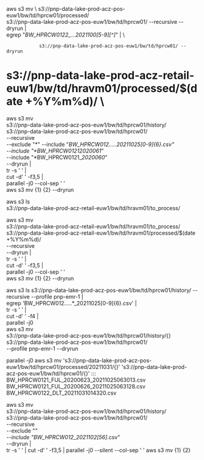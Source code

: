 aws s3 mv \ 
    s3://pnp-data-lake-prod-acz-pos-euw1/bw/td/hprcw01/processed/ \
    s3://pnp-data-lake-prod-acz-pos-euw1/bw/td/hprcw01/ --recursive --dryrun | \
        egrep "*BW_HPRCW0122_..._2021100[5-9][^_]*" | \

                s3://pnp-data-lake-prod-acz-pos-euw1/bw/td/hprcw01/ --dryrun

#    s3://pnp-data-lake-prod-acz-retail-euw1/bw/td/hravm01/processed/$(date +%Y%m%d)/ \
aws s3 mv \
    s3://pnp-data-lake-prod-acz-pos-euw1/bw/td/hprcw01/history/ \
    s3://pnp-data-lake-prod-acz-pos-euw1/bw/td/hprcw01/ \
        --recursive \
        --exclude "*" --include "*BW_HPRCW012._..._.*_20211025[0-9]{6}.csv" \
        --include "*BW_HPRCW0121_*2020061*" \
        --include "*BW_HPRCW0121_*2020060*" \
        --dryrun | \
        tr -s ' ' | \
        cut -d' ' -f3,5 | \
        parallel -j0 --col-sep ' ' \
            aws s3 mv {1} {2} --dryrun

aws s3 ls \
    s3://pnp-data-lake-prod-acz-retail-euw1/bw/td/hravm01/to_process/

aws s3 mv \
    s3://pnp-data-lake-prod-acz-retail-euw1/bw/td/hravm01/to_process/ \
    s3://pnp-data-lake-prod-acz-retail-euw1/bw/td/hravm01/processed/$(date +%Y%m%d)/ \
        --recursive \
        --dryrun | \
        tr -s ' ' | \
        cut -d' ' -f3,5 | \
        parallel -j0 --col-sep ' ' \
            aws s3 mv {1} {2} --dryrun 

aws s3 ls s3://pnp-data-lake-prod-acz-pos-euw1/bw/td/hprcw01/history/ --recursive --profile pnp-emr-1 | \
    egrep 'BW_HPRCW012._..._.*_20211025[0-9]{6}.csv' | \
    tr -s ' ' | \
    cut -d' ' -f4 | \
    parallel -j0 \
        aws s3 mv \
            s3://pnp-data-lake-prod-acz-pos-euw1/bw/td/hprcw01/history/{} \
            s3://pnp-data-lake-prod-acz-pos-euw1/bw/td/hprcw01/ \
            --profile pnp-emr-1 --dryrun

parallel -j0 aws s3 mv 's3://pnp-data-lake-prod-acz-pos-euw1/bw/td/hprcw01/processed/20211031/{}' 's3://pnp-data-lake-prod-acz-pos-euw1/bw/td/hprcw01/{}' ::: BW_HPRCW0121_FUL_20200623_20211025063013.csv BW_HPRCW0121_FUL_20200626_20211025063128.csv BW_HPRCW0122_DLT_20211031014320.csv

aws s3 mv \
            s3://pnp-data-lake-prod-acz-pos-euw1/bw/td/hprcw01/history/ \
            s3://pnp-data-lake-prod-acz-pos-euw1/bw/td/hprcw01/ \
            --recursive \
            --exclude "*" \
            --include "*BW_HPRCW012*_2021102[56]*.csv" \
            --dryrun | \
            tr -s ' ' |         cut -d' ' -f3,5 |   parallel -j0 --silent --col-sep ' '             aws s3 mv {1} {2}